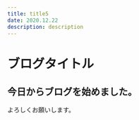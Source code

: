 ```yaml
---
title: title5
date: 2020.12.22
description: description
---
```

# ブログタイトル
## 今日からブログを始めました。
よろしくお願いします。
